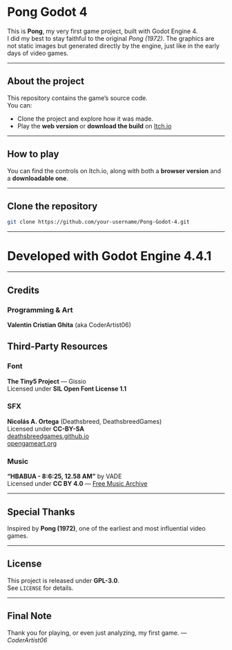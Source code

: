 # Pong Godot 4

This is **Pong**, my very first game project, built with Godot Engine 4.  
I did my best to stay faithful to the original *Pong (1972)*. The graphics are not static images but generated directly by the engine, just like in the early days of video games.

---

## About the project
This repository contains the game’s source code.  
You can:
- Clone the project and explore how it was made.
- Play the **web version** or **download the build** on [Itch.io](https://coderartist06.itch.io/pong)

---

## How to play
You can find the controls on Itch.io, along with both a **browser version** and a **downloadable one**.

---

## Clone the repository
```bash
git clone https://github.com/your-username/Pong-Godot-4.git
```

---
# Developed with Godot Engine 4.4.1

---

## Credits

### Programming & Art
**Valentin Cristian Ghita** (aka CoderArtist06)

## Third-Party Resources

### Font
**The Tiny5 Project** — Gissio  
Licensed under **SIL Open Font License 1.1**

### SFX
**Nicolás A. Ortega** (Deathsbreed, DeathsbreedGames)  
Licensed under **CC-BY-SA**  
[deathsbreedgames.github.io](https://deathsbreedgames.github.io)  
[opengameart.org](https://opengameart.org)

### Music
**“HBABUA - 8:6:25, 12.58 AM”** by VADE  
Licensed under **CC BY 4.0** — [Free Music Archive](https://freemusicarchive.org)

---

## Special Thanks
Inspired by **Pong (1972)**, one of the earliest and most influential video games.

---

## License

This project is released under **GPL-3.0**.  
See `LICENSE` for details.

---

## Final Note

Thank you for playing, or even just analyzing, my first game.
— *CoderArtist06*
